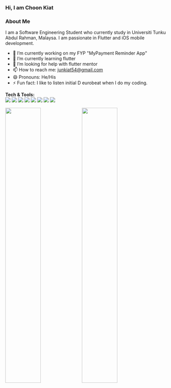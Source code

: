### Hi, I am Choon Kiat

### About Me
I am a Software Engineering Student who currently study in Universiti Tunku Abdul Rahman, Malaysa. I am passionate in Flutter and iOS mobile development.

- 🔭 I’m currently working on my FYP "MyPayment Reminder App"
- 🌱 I’m currently learning flutter
- 🤔 I’m looking for help with flutter mentor
- 📫 How to reach me: junkiat54@gmail.com
- 😄 Pronouns: He/His
- ⚡ Fun fact: I like to listen initial D eurobeat when I do my coding.

<b>Tech & Tools: </b>
<br/>
<img src="https://img.shields.io/badge/-HTML-e34f26?logo=html5&logoColor=fff"/>
<img src="https://img.shields.io/badge/-CSS-1572B6?logo=css3&logoColor=fff"/>
<img src="https://img.shields.io/badge/-Javascript-F7DF1E?logo=javascript&logoColor=fff"/>
<img src="https://img.shields.io/badge/-Flutter-02569B?logo=flutter&logoColor=fff"/>
<img src="https://img.shields.io/badge/-React%20Native-61DAFB?logo=react&logoColor=fff"/>
<img src="https://img.shields.io/badge/-iOS-000000?logo=iOS&logoColor=fff"/>
<img src="https://img.shields.io/badge/-SQLite-003B57?logo=sqlite&logoColor=fff"/>
<img src="https://img.shields.io/badge/-PHP-777BB4?logo=php&logoColor=fff"/>
<!-- <img src=""/>
<img src=""/>
<img src=""/> -->

<img align="left" width="47%" src="https://github-readme-stats.vercel.app/api?username=jokerJun00&count_private=true&show_icons=true&theme=default"/>
<img align="left" width="47%" src="https://github-readme-stats.vercel.app/api/top-langs/?username=jokerJun00&layout=compact"/>

